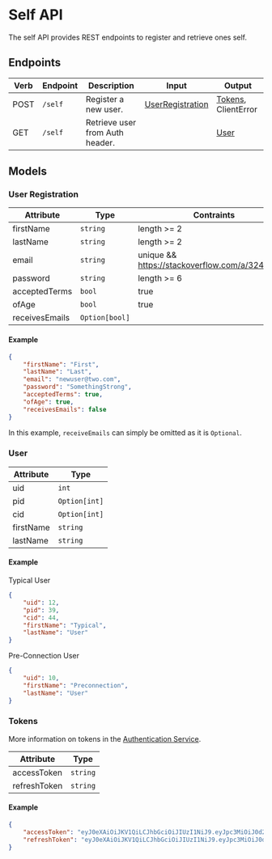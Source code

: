 # Self API
The self API provides REST endpoints to register and retrieve ones self.

## Endpoints
| Verb | Endpoint | Description                     | Input                                  | Output            |
|------|----------|---------------------------------|----------------------------------------|-------------------|
| POST | `/self`  | Register a new user.            | [UserRegistration](#User-Registration) | [Tokens](#Tokens), ClientError |
| GET  | `/self`  | Retrieve user from Auth header. |                                        | [User](#User)     |

## Models
### User Registration
| Attribute      | Type           | Contraints                           |
|----------------|----------------|--------------------------------------|
| firstName      | `string`       | length >= 2                          |
| lastName       | `string`       | length >= 2                          |
| email          | `string`       | unique && https://stackoverflow.com/a/32445372 |
| password       | `string`       | length >= 6                          |
| acceptedTerms  | `bool`         | true                              |
| ofAge          | `bool`         | true                              |
| receivesEmails | `Option[bool]` |                                      |

#### Example
```json
{
	"firstName": "First",
	"lastName": "Last",
	"email": "newuser@two.com",
	"password": "SomethingStrong",
	"acceptedTerms": true,
	"ofAge": true,
	"receivesEmails": false
}
```
In this example, `receiveEmails` can simply be omitted as it is `Optional`.

### User
| Attribute | Type          |
|-----------|---------------|
| uid       | `int`         |
| pid       | `Option[int]` |
| cid       | `Option[int]` |
| firstName | `string`      |
| lastName  | `string`      |

#### Example
Typical User
```json
{
	"uid": 12,
	"pid": 39,
	"cid": 44,
	"firstName": "Typical",
	"lastName": "User"
}
```

Pre-Connection User
```json
{
	"uid": 10,
	"firstName": "Preconnection",
	"lastName": "User"
}
```

### Tokens
More information on tokens in the [Authentication Service](https://github.com/two-app/authentication-service).

| Attribute    | Type     |
|--------------|----------|
| accessToken  | `string` |
| refreshToken | `string` |

#### Example
```json
{
    "accessToken": "eyJ0eXAiOiJKV1QiLCJhbGciOiJIUzI1NiJ9.eyJpc3MiOiJ0d28iLCJ1aWQiOiA0NywgImNvbm5lY3RDb2RlIjogInFyZEE3VyIsICJyb2xlIjogIkNPTk5FQ1QifQ.oklLsOLA63KPnJbtqzYGLJCDCDNrfspcavBlQ7Dgvbg",
    "refreshToken": "eyJ0eXAiOiJKV1QiLCJhbGciOiJIUzI1NiJ9.eyJpc3MiOiJ0d28iLCJ1aWQiOiA0NywgInJvbGUiOiAiUkVGUkVTSCJ9.vTA_wMzwxhxHskJEWRkR3azeKFvf3S5TUG_YaC2QYFY"
}
```